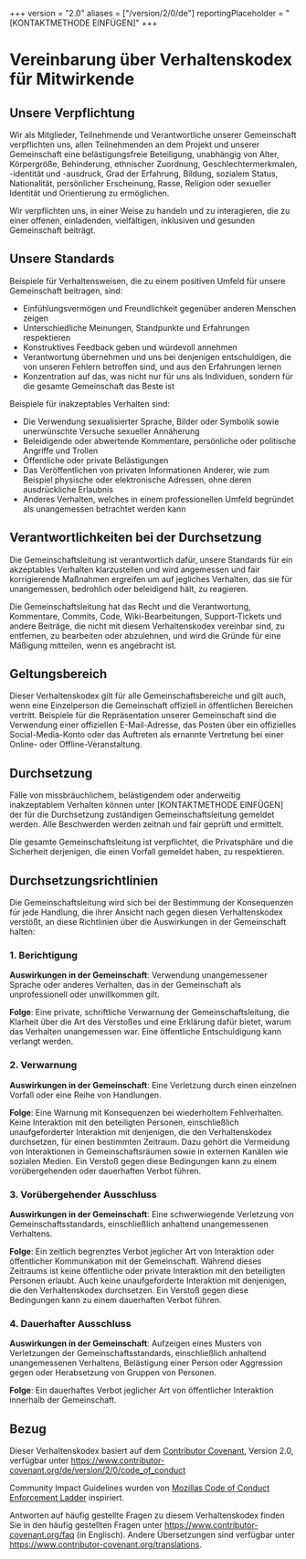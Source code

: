 +++
version = "2.0"
aliases = ["/version/2/0/de"]
reportingPlaceholder = "[KONTAKTMETHODE EINFÜGEN]"
+++

# Vereinbarung über Verhaltenskodex für Mitwirkende

## Unsere Verpflichtung

Wir als Mitglieder, Teilnehmende und Verantwortliche unserer Gemeinschaft verpflichten uns, allen Teilnehmenden an dem Projekt und unserer Gemeinschaft eine belästigungsfreie Beteiligung, unabhängig von Alter, Körpergröße, Behinderung, ethnischer Zuordnung, Geschlechtermerkmalen, -identität und -ausdruck, Grad der Erfahrung, Bildung, sozialem Status, Nationalität, persönlicher Erscheinung, Rasse, Religion oder sexueller Identität und Orientierung zu ermöglichen.

Wir verpflichten uns, in einer Weise zu handeln und zu interagieren, die zu einer offenen, einladenden, vielfältigen, inklusiven und gesunden Gemeinschaft beiträgt.

## Unsere Standards

Beispiele für Verhaltensweisen, die zu einem positiven Umfeld für unsere Gemeinschaft beitragen, sind:

* Einfühlungsvermögen und Freundlichkeit gegenüber anderen Menschen zeigen
* Unterschiedliche Meinungen, Standpunkte und Erfahrungen respektieren
* Konstruktives Feedback geben und würdevoll annehmen
* Verantwortung übernehmen und uns bei denjenigen entschuldigen, die von unseren Fehlern betroffen sind, und aus den Erfahrungen lernen
* Konzentration auf das, was nicht nur für uns als Individuen, sondern für die gesamte Gemeinschaft das Beste ist

Beispiele für inakzeptables Verhalten sind:

* Die Verwendung sexualisierter Sprache, Bilder oder Symbolik sowie unerwünschte Versuche sexueller Annäherung
* Beleidigende oder abwertende Kommentare, persönliche oder politische Angriffe und Trollen
* Öffentliche oder private Belästigungen
* Das Veröffentlichen von privaten Informationen Anderer, wie zum Beispiel physische oder elektronische Adressen, ohne deren ausdrückliche Erlaubnis
* Anderes Verhalten, welches in einem professionellen Umfeld begründet als unangemessen betrachtet werden kann

## Verantwortlichkeiten bei der Durchsetzung

Die Gemeinschaftsleitung ist verantwortlich dafür, unsere Standards für ein akzeptables Verhalten klarzustellen und wird angemessen und fair korrigierende Maßnahmen ergreifen um auf jegliches Verhalten, das sie für unangemessen, bedrohlich oder beleidigend hält, zu reagieren.

Die Gemeinschaftsleitung hat das Recht und die Verantwortung, Kommentare, Commits, Code, Wiki-Bearbeitungen, Support-Tickets und andere Beiträge, die nicht mit diesem Verhaltenskodex vereinbar sind, zu entfernen, zu bearbeiten oder abzulehnen, und wird die Gründe für eine Mäßigung mitteilen, wenn es angebracht ist.

## Geltungsbereich

Dieser Verhaltenskodex gilt für alle Gemeinschaftsbereiche und gilt auch, wenn eine Einzelperson die Gemeinschaft offiziell in öffentlichen Bereichen vertritt. Beispiele für die Repräsentation unserer Gemeinschaft sind die Verwendung einer offiziellen E-Mail-Adresse, das Posten über ein offizielles Social-Media-Konto oder das Auftreten als ernannte Vertretung bei einer Online- oder Offline-Veranstaltung.

## Durchsetzung

Fälle von missbräuchlichem, belästigendem oder anderweitig inakzeptablem Verhalten können unter [KONTAKTMETHODE EINFÜGEN] der für die Durchsetzung zuständigen Gemeinschaftsleitung gemeldet werden. Alle Beschwerden werden zeitnah und fair geprüft und ermittelt.

Die gesamte Gemeinschaftsleitung ist verpflichtet, die Privatsphäre und die Sicherheit derjenigen, die einen Vorfall gemeldet haben, zu respektieren.

## Durchsetzungsrichtlinien

Die Gemeinschaftsleitung wird sich bei der Bestimmung der Konsequenzen für jede Handlung, die ihrer Ansicht nach gegen diesen Verhaltenskodex verstößt, an diese Richtlinien über die Auswirkungen in der Gemeinschaft halten:

### 1. Berichtigung

**Auswirkungen in der Gemeinschaft**: Verwendung unangemessener Sprache oder anderes Verhalten, das in der Gemeinschaft als unprofessionell oder unwillkommen gilt.

**Folge**: Eine private, schriftliche Verwarnung der Gemeinschaftsleitung, die Klarheit über die Art des Verstoßes und eine Erklärung dafür bietet, warum das Verhalten unangemessen war. Eine öffentliche Entschuldigung kann verlangt werden.

### 2. Verwarnung

**Auswirkungen in der Gemeinschaft**: Eine Verletzung durch einen einzelnen Vorfall oder eine Reihe von Handlungen.

**Folge**: Eine Warnung mit Konsequenzen bei wiederholtem Fehlverhalten. Keine Interaktion mit den beteiligten Personen, einschließlich unaufgeforderter Interaktion mit denjenigen, die den Verhaltenskodex durchsetzen, für einen bestimmten Zeitraum. Dazu gehört die Vermeidung von Interaktionen in Gemeinschaftsräumen sowie in externen Kanälen wie sozialen Medien. Ein Verstoß gegen diese Bedingungen kann zu einem vorübergehenden oder dauerhaften Verbot führen.

### 3. Vorübergehender Ausschluss

**Auswirkungen in der Gemeinschaft**: Eine schwerwiegende Verletzung von Gemeinschaftsstandards, einschließlich anhaltend unangemessenen Verhaltens.

**Folge**: Ein zeitlich begrenztes Verbot jeglicher Art von Interaktion oder öffentlicher Kommunikation mit der Gemeinschaft. Während dieses Zeitraums ist keine öffentliche oder private Interaktion mit den beteiligten Personen erlaubt. Auch keine unaufgeforderte Interaktion mit denjenigen, die den Verhaltenskodex durchsetzen. Ein Verstoß gegen diese Bedingungen kann zu einem dauerhaften Verbot führen.

### 4. Dauerhafter Ausschluss

**Auswirkungen in der Gemeinschaft**: Aufzeigen eines Musters von Verletzungen der Gemeinschaftsstandards, einschließlich anhaltend unangemessenen Verhaltens, Belästigung einer Person oder Aggression gegen oder Herabsetzung von Gruppen von Personen.

**Folge**: Ein dauerhaftes Verbot jeglicher Art von öffentlicher Interaktion innerhalb der Gemeinschaft.

## Bezug

Dieser Verhaltenskodex basiert auf dem [Contributor Covenant][homepage], Version 2.0, verfügbar unter <https://www.contributor-covenant.org/de/version/2/0/code_of_conduct>

Community Impact Guidelines wurden von [Mozillas Code of Conduct Enforcement Ladder][mozilla] inspiriert.

Antworten auf häufig gestellte Fragen zu diesem Verhaltenskodex finden Sie in den häufig gestellten Fragen unter <https://www.contributor-covenant.org/faq> (in Englisch). Andere Übersetzungen sind verfügbar unter <https://www.contributor-covenant.org/translations>.

[homepage]: https://www.contributor-covenant.org
[mozilla]: https://github.com/mozilla/inclusion

